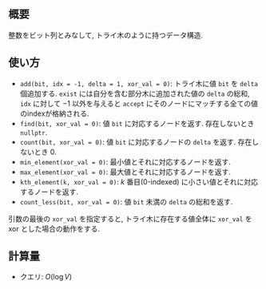 ## 概要

整数をビット列とみなして, トライ木のように持つデータ構造.

## 使い方

* `add(bit, idx = -1, delta = 1, xor_val = 0)`: トライ木に値 `bit` を `delta` 個追加する. `exist` には自分を含む部分木に追加された値の `delta` の総和, `idx` に対して $-1$ 以外を与えると `accept` にそのノードにマッチする全ての値のindexが格納される.
* `find(bit, xor_val = 0)`: 値 `bit` に対応するノードを返す. 存在しないとき `nullptr`.
* `count(bit, xor_val = 0)`: 値 `bit` に対応するノードの `delta` を返す. 存在しないとき $0$.
* `min_element(xor_val = 0)`: 最小値とそれに対応するノードを返す.
* `max_element(xor_val = 0)`: 最大値とそれに対応するノードを返す.
* `kth_element(k, xor_val = 0)`: $k$ 番目(0-indexed) に小さい値とそれに対応するノードを返す.
* `count_less(bit, xor_val = 0)`: 値 `bit` 未満の `delta` の総和を返す.

引数の最後の `xor_val` を指定すると, トライ木に存在する値全体に `xor_val` を xor とした場合の動作をする.

## 計算量

* クエリ: $O(\log V)$ 
